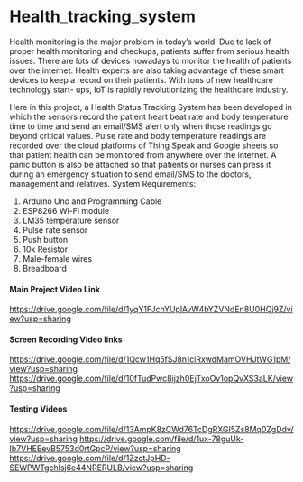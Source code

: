 # Health_tracking_system

Health monitoring is the major problem in today’s world. Due to lack of proper health monitoring
and checkups, patients suffer from serious health issues. There are lots of devices nowadays to
monitor the health of patients over the internet. Health experts are also taking advantage of these 
smart devices to keep a record on their patients. With tons of new healthcare technology start-
ups, IoT is rapidly revolutionizing the healthcare industry.

Here in this project, a Health Status Tracking System has been developed in which the sensors
record the patient heart beat rate and body temperature time to time and send an email/SMS alert only
when those readings go beyond critical values. Pulse rate and body temperature readings are recorded
over the cloud platforms of Thing Speak and Google sheets so that patient health can be monitored
from anywhere over the internet. A panic button is also be attached so that patients or nurses can
press it during an emergency situation to send email/SMS to the doctors, management and relatives.
System Requirements:

1. Arduino Uno and Programming Cable
2. ESP8266 Wi-Fi module
3. LM35 temperature sensor
4. Pulse rate sensor
5. Push button
6. 10k Resistor
7. Male-female wires
8. Breadboard



#### Main Project Video Link
https://drive.google.com/file/d/1yqY1FJchYUplAvW4bYZVNdEn8U0HQj9Z/view?usp=sharing


#### Screen Recording Video links
https://drive.google.com/file/d/1Qcw1Hq5fSJ8n1clRxwdMamOVHJtWG1pM/view?usp=sharing
https://drive.google.com/file/d/10fTudPwc8ijzh0EjTxoOv1opQvXS3aLK/view?usp=sharing


#### Testing Videos
https://drive.google.com/file/d/13AmpK8zCWd76TcDgRXGI5Zs8Mq0ZgDdv/view?usp=sharing
https://drive.google.com/file/d/1ux-78guUk-Ib7VHEEevB5753d0rtGpcP/view?usp=sharing
https://drive.google.com/file/d/1ZzctJpHD-SEWPWTgchlsj6e44NRERULB/view?usp=sharing
